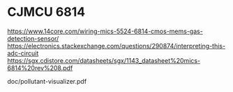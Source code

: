 # CJMCU 6814

https://www.14core.com/wiring-mics-5524-6814-cmos-mems-gas-detection-sensor/
https://electronics.stackexchange.com/questions/290874/interpreting-this-adc-circuit
https://sgx.cdistore.com/datasheets/sgx/1143_datasheet%20mics-6814%20rev%208.pdf


doc/pollutant-visualizer.pdf

